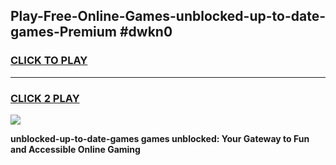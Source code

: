 
## Play-Free-Online-Games-unblocked-up-to-date-games-Premium #dwkn0
<h3>
<a href="https://premium.freeplayer.one?title=unblocked-up-to-date-games&ref=8M">CLICK TO PLAY</a></h3>
<hr>

<h3>
<a href="https://premium.freeplayer.one?title=unblocked-up-to-date-games&ref=8M">CLICK 2 PLAY</a>
  
</h3>

<a href="https://premium.freeplayer.one?title=unblocked-up-to-date-games&ref=8M"><img src="https://clearcache.store/games.png"></a>


**unblocked-up-to-date-games games unblocked: Your Gateway to Fun and Accessible Online Gaming**
